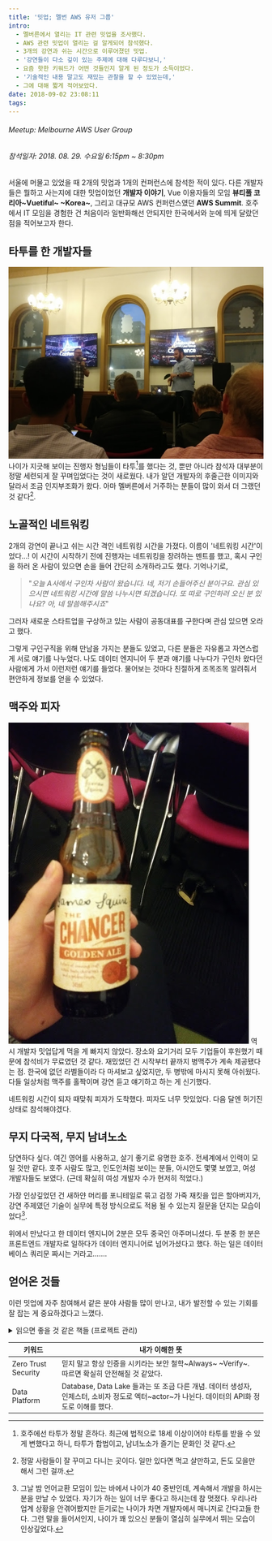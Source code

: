 ```yaml
---
title: '밋업; 멜번 AWS 유저 그룹'
intro:
  - 멜버른에서 열리는 IT 관련 밋업을 조사했다.
  - AWS 관련 밋업이 열리는 걸 알게되어 참석했다.
  - 3개의 강연과 쉬는 시간으로 이루어졌던 밋업.
  - '강연들이 다소 깊이 있는 주제에 대해 다루다보니,'
  - 요즘 핫한 키워드가 어떤 것들인지 알게 된 정도가 소득이었다.
  - '기술적인 내용 말고도 재밌는 관찰을 할 수 있었는데,'
  - 그에 대해 짧게 적어보았다.
date: 2018-09-02 23:08:11
tags:
---
```


###### *Meetup: Melbourne AWS User Group*
###### 참석일자: 2018. 08. 29. 수요일 6:15pm ~ 8:30pm
서울에 머물고 있었을 때 2개의 밋업과 1개의 컨퍼런스에 참석한 적이 있다.
다른 개발자들은 뭘하고 사는지에 대한 밋업이었던 **개발자 이야기**,
Vue 이용자들의 모임 **뷰티풀 코리아~Vuetiful~ ~Korea~**, 그리고
대규모 AWS 컨퍼런스였던 **AWS Summit**.
호주에서 IT 모임을 경험한 건 처음이라 일반화해선 안되지만
한국에서와 눈에 띄게 달랐던 점을 적어보고자 한다.


## 타투를 한 개발자들
![멋쟁이 형들](./men_in_tattos.jpg)
나이가 지긋해 보이는 진행자 형님들이 타투[^tatto]를 했다는 것,
뿐만 아니라 참석자 대부분이 정말 세련되게 잘 꾸며입었다는 것이 새로웠다.
내가 알던 개발자의 후줄근한 이미지와 달라서 조금 인지부조화가 왔다.
아마 멜버른에서 거주하는 분들이 많이 와서 더 그랬던 것 같다[^melbourne].

## 노골적인 네트워킹
2개의 강연이 끝나고 쉬는 시간 격인 네트워킹 시간을 가졌다.
이름이 '네트워킹 시간'이었다...! 
이 시간이 시작하기 전에 진행자는 네트워킹을 장려하는 멘트를 했고,
혹시 구인을 하러 온 사람이 있으면 손을 들어 간단히 소개하라고도 했다.
기억나기로,
> "*오늘 A사에서 구인차 사람이 왔습니다. 네, 저기 손들어주신 분이구요.
> 관심 있으시면 네트워킹 시간에 말씀 나누시면 되겠습니다.
> 또 따로 구인하러 오신 분 있나요? 아, 네 말씀해주시죠*"  

그러자 새로운 스타트업을 구상하고 있는 사람이 공동대표를 구한다며
관심 있으면 오라고 했다. 

그렇게 구인구직을 위해 만남을 가지는 분들도 있었고, 
다른 분들은 자유롭고 자연스럽게 서로 얘기를 나누었다.
나도 데이터 엔지니어 두 분과 얘기를 나누다가 구인차 왔다던 
사람에게 가서 이런저런 얘기를 들었다. 
물어보는 것마다 친절하게 조목조목 알려줘서 
편안하게 정보를 얻을 수 있었다.


## 맥주와 피자
![맥주, 맛있었다](./beer.jpg)
역시 개발자 밋업답게 먹을 게 빠지지 않았다. 
장소와 요기거리 모두 기업들이 후원했기 때문에 참석비가 무료였던 것 같다.
재밌었던 건 시작부터 끝까지 병맥주가 계속 제공됐다는 점.
한국에 없던 라벨들이라 다 마셔보고 싶었지만, 
두 병밖에 마시지 못해 아쉬웠다.
다들 일상처럼 맥주를 홀짝이며 강연 듣고 얘기하고 하는 게 신기했다.

네트워킹 시간이 되자 때맞춰 피자가 도착했다.
피자도 너무 맛있었다.
다음 달엔 허기진 상태로 참석해야겠다.

## 무지 다국적, 무지 남녀노소
당연하다 싶다. 여긴 영어를 사용하고, 살기 좋기로 유명한 호주.
전세계에서 인력이 모일 것만 같다.
호주 사람도 많고, 인도인처럼 보이는 분들, 
아시안도 몇몇 보였고, 여성 개발자들도 보였다.
(근데 확실히 여성 개발자 수가 현저히 적었다.)

가장 인상깊었던 건 새하얀 머리를 포니테일로 묶고 검정 가죽 재킷을 입은
할아버지가, 강연 주제였던 기술이 실무에 특정 방식으로도 적용 될 수 
있는지 질문을 던지는 모습이었다[^oldie].

위에서 만났다고 한 데이터 엔지니어 2분은 모두 중국인 아주머니셨다.
두 분중 한 분은 프론트엔드 개발자로 일하다가 데이터 엔지니어로
넘어가셨다고 했다. 하는 일은 데이터베이스 쿼리문 짜시는 거라고…….


## 얻어온 것들 
이런 밋업에 자주 참여해서 같은 분야 사람들 많이 만나고,
내가 발전할 수 있는 기회를 잘 잡는 게 중요하겠다고 느꼈다.

<details><summary> 읽으면 좋을 것 같은 책들 (프로젝트 관리) </summary>

![](./books.jpg)

</details>


| 키워드 | 내가 이해한 뜻 |
| --- | --- |
| Zero Trust Security | 믿지 말고 항상 인증을 시키라는 보안 철학~Always~ ~Verify~.<br/> 따르면 확실히 안전해질 것 같았다. | 
| Data Platform | Database, Data Lake 들과는 또 조금 다른 개념. 데이터 생성자, 인제스터, 소비자 정도로 엑터~actor~가 나뉜다. 데이터의 API화 정도로 이해를 했다. | 


[^tatto]: 호주에선 타투가 정말 흔하다. 최근에 법적으로 18세 이상이어야 타투를 받을 수 있게 변했다고 하니, 타투가 합법이고, 남녀노소가 즐기는 문화인 것 같다.  
[^melbourne]: 정말 사람들이 잘 꾸미고 다니는 곳이다. 일만 있다면 먹고 살만하고, 돈도 모을만 해서 그런 걸까. 
[^oldie]: 그날 밤 언어교환 모임이 있는 바에서 나이가 40 중반인데, 계속해서 개발을 하시는 분을 만날 수 있었다. 자기가 하는 일이 너무 좋다고 하시는데 참 멋졌다. 우리나라 업계 상황을 안겪어봤지만 듣기로는 나이가 차면 개발자에서 매니저로 간다고들 한다. 그런 말을 들어서인지, 나이가 꽤 있으신 분들이 열심히 실무에서 뛰는 모습이 인상깊었다. 
